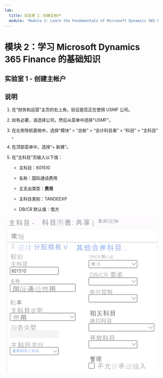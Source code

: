 ```yaml
---
lab:
  title: 实验室 1：创建主帐户
  module: 'Module 2: Learn the Fundamentals of Microsoft Dynamics 365 Finance'
---
```

    
# <a name="module-2-learn-the-fundamentals-of-microsoft-dynamics-365-finance"></a>模块 2：学习 Microsoft Dynamics 365 Finance 的基础知识
    
## <a name="lab-1---create-a-main-account"></a>实验室 1 - 创建主帐户

## <a name="instructions"></a>说明

1. 在“财务和运营”主页的右上角，验证是否正在使用 USMF 公司。

2. 如有必要，请选择公司，然后从菜单中选择“USMF”。

3. 在左侧导航窗格中，选择“模块” > “总帐” > “会计科目表” > “科目” > “主科目”    。

4. 在顶部菜单中，选择“+ 新建”。

5. 在“主科目”页输入以下值：

    - 主科目：601510

    - 名称：国际通话费用

    - 主支出类型：**费用**

    - 主科目类别：TANDEEXP

    - DB/CR 默认值：借方

 ![主科目屏幕截图 - 会计科目表：与步骤 5 填充的字段共享页面](./media/m-002-explore-general-ledgers-in-microsoft-dynamics-365-finance-03.png)
